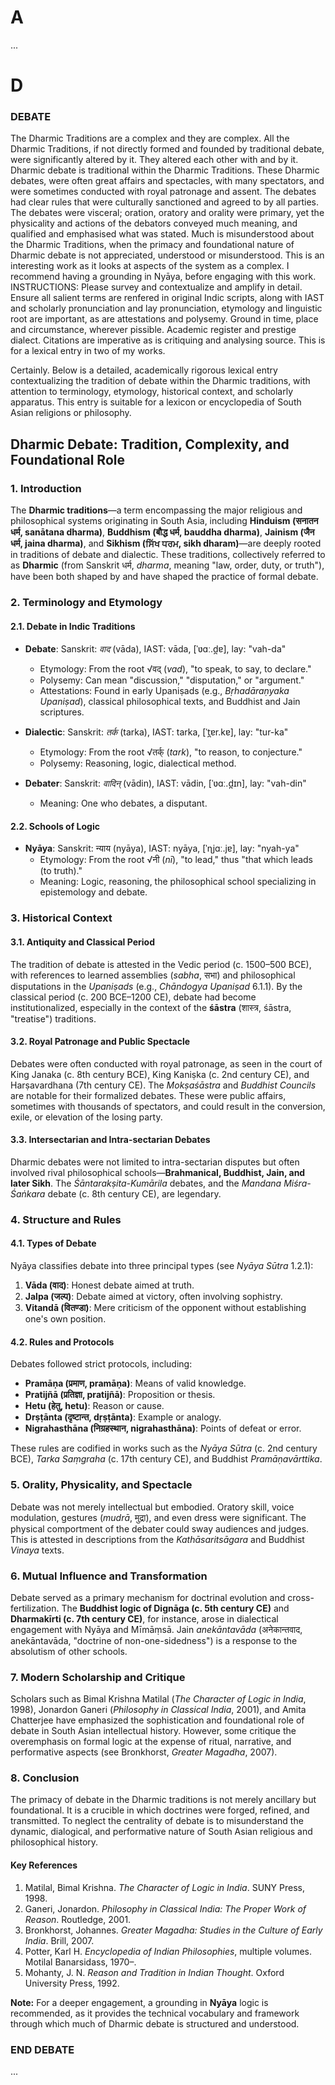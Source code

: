 # A #

...

# D #

### DEBATE ###

The Dharmic Traditions are a complex and they are complex. All the Dharmic Traditions, if not directly formed and founded by traditional debate, were significantly altered by it. They altered each other with and by it. Dharmic debate is traditional within the Dharmic Traditions. These Dharmic debates, were often great affairs and spectacles, with many spectators, and were sometimes conducted with royal patronage and assent. The debates had clear rules that were culturally sanctioned and agreed to by all parties. The debates were visceral; oration, oratory and orality were primary, yet the physicality and actions of the debators conveyed much meaning, and qualified and emphasised what was stated. Much is misunderstood about the Dharmic Traditions, when the primacy and foundational nature of Dharmic debate is not appreciated, understood or misunderstood. This is an interesting work as it looks at aspects of the system as a complex. I recommend having a grounding in Nyāya, before engaging with this work.  INSTRUCTIONS: Please survey and contextualize and amplify in detail. Ensure all salient terms are renfered in original Indic scripts, along with IAST and scholarly pronunciation and lay pronunciation, etymology and linguistic root are important, as are attestations and polysemy. Ground in time, place and circumstance, wherever pissible. Academic register and prestige dialect. Citations are imperative as is critiquing and analysing source. This is for a lexical entry in two of my works.

Certainly. Below is a detailed, academically rigorous lexical entry contextualizing the tradition of debate within the Dharmic traditions, with attention to terminology, etymology, historical context, and scholarly apparatus. This entry is suitable for a lexicon or encyclopedia of South Asian religions or philosophy.

## Dharmic Debate: Tradition, Complexity, and Foundational Role

### 1. Introduction

The **Dharmic traditions**—a term encompassing the major religious and philosophical systems originating in South Asia, including **Hinduism (सनातन धर्म, sanātana dharma)**, **Buddhism (बौद्ध धर्म, bauddha dharma)**, **Jainism (जैन धर्म, jaina dharma)**, and **Sikhism (ਸਿੱਖ ਧਰਮ, sikh dharam)**—are deeply rooted in traditions of debate and dialectic. These traditions, collectively referred to as **Dharmic** (from Sanskrit धर्म, *dharma*, meaning "law, order, duty, or truth"), have been both shaped by and have shaped the practice of formal debate.

### 2. Terminology and Etymology

#### 2.1. Debate in Indic Traditions

- **Debate**: Sanskrit: *वाद* (vāda), IAST: vāda, [ˈʋɑː.d̪ɐ], lay: "vah-da"
    - Etymology: From the root √वद् (*vad*), "to speak, to say, to declare."
    - Polysemy: Can mean "discussion," "disputation," or "argument."
    - Attestations: Found in early Upaniṣads (e.g., *Bṛhadāraṇyaka Upaniṣad*), classical philosophical texts, and Buddhist and Jain scriptures.

- **Dialectic**: Sanskrit: *तर्क* (tarka), IAST: tarka, [ˈt̪ɐr.kɐ], lay: "tur-ka"
    - Etymology: From the root √तर्क् (*tark*), "to reason, to conjecture."
    - Polysemy: Reasoning, logic, dialectical method.

- **Debater**: Sanskrit: *वादिन्* (vādin), IAST: vādin, [ˈʋɑː.d̪ɪn], lay: "vah-din"
    - Meaning: One who debates, a disputant.

#### 2.2. Schools of Logic

- **Nyāya**: Sanskrit: न्याय (nyāya), IAST: nyāya, [ˈɳjɑː.jɐ], lay: "nyah-ya"
    - Etymology: From the root √नी (*nī*), "to lead," thus "that which leads (to truth)."
    - Meaning: Logic, reasoning, the philosophical school specializing in epistemology and debate.

### 3. Historical Context

#### 3.1. Antiquity and Classical Period

The tradition of debate is attested in the Vedic period (c. 1500–500 BCE), with references to learned assemblies (*sabha*, सभा) and philosophical disputations in the *Upaniṣads* (e.g., *Chāndogya Upaniṣad* 6.1.1). By the classical period (c. 200 BCE–1200 CE), debate had become institutionalized, especially in the context of the **śāstra** (शास्त्र, śāstra, "treatise") traditions.

#### 3.2. Royal Patronage and Public Spectacle

Debates were often conducted with royal patronage, as seen in the court of King Janaka (c. 8th century BCE), King Kaniṣka (c. 2nd century CE), and Harṣavardhana (7th century CE). The *Mokṣaśāstra* and *Buddhist Councils* are notable for their formalized debates. These were public affairs, sometimes with thousands of spectators, and could result in the conversion, exile, or elevation of the losing party.

#### 3.3. Intersectarian and Intra-sectarian Debates

Dharmic debates were not limited to intra-sectarian disputes but often involved rival philosophical schools—**Brahmanical, Buddhist, Jain, and later Sikh**. The *Śāntarakṣita-Kumārila* debates, and the *Mandana Miśra-Śaṅkara* debate (c. 8th century CE), are legendary.

### 4. Structure and Rules

#### 4.1. Types of Debate

Nyāya classifies debate into three principal types (see *Nyāya Sūtra* 1.2.1):

1. **Vāda (वाद)**: Honest debate aimed at truth.
2. **Jalpa (जल्प)**: Debate aimed at victory, often involving sophistry.
3. **Vitandā (वितण्डा)**: Mere criticism of the opponent without establishing one's own position.

#### 4.2. Rules and Protocols

Debates followed strict protocols, including:

- **Pramāṇa (प्रमाण, pramāṇa)**: Means of valid knowledge.
- **Pratijñā (प्रतिज्ञा, pratijñā)**: Proposition or thesis.
- **Hetu (हेतु, hetu)**: Reason or cause.
- **Drṣṭānta (दृष्टान्त, dṛṣṭānta)**: Example or analogy.
- **Nigrahasthāna (निग्रहस्थान, nigrahasthāna)**: Points of defeat or error.

These rules are codified in works such as the *Nyāya Sūtra* (c. 2nd century BCE), *Tarka Saṃgraha* (c. 17th century CE), and Buddhist *Pramāṇavārttika*.

### 5. Orality, Physicality, and Spectacle

Debate was not merely intellectual but embodied. Oratory skill, voice modulation, gestures (*mudrā*, मुद्रा), and even dress were significant. The physical comportment of the debater could sway audiences and judges. This is attested in descriptions from the *Kathāsaritsāgara* and Buddhist *Vinaya* texts.

### 6. Mutual Influence and Transformation

Debate served as a primary mechanism for doctrinal evolution and cross-fertilization. The **Buddhist logic of Dignāga (c. 5th century CE)** and **Dharmakīrti (c. 7th century CE)**, for instance, arose in dialectical engagement with Nyāya and Mīmāṃsā. Jain *anekāntavāda* (अनेकान्तवाद, anekāntavāda, "doctrine of non-one-sidedness") is a response to the absolutism of other schools.

### 7. Modern Scholarship and Critique

Scholars such as Bimal Krishna Matilal (*The Character of Logic in India*, 1998), Jonardon Ganeri (*Philosophy in Classical India*, 2001), and Amita Chatterjee have emphasized the sophistication and foundational role of debate in South Asian intellectual history. However, some critique the overemphasis on formal logic at the expense of ritual, narrative, and performative aspects (see Bronkhorst, *Greater Magadha*, 2007).

### 8. Conclusion

The primacy of debate in the Dharmic traditions is not merely ancillary but foundational. It is a crucible in which doctrines were forged, refined, and transmitted. To neglect the centrality of debate is to misunderstand the dynamic, dialogical, and performative nature of South Asian religious and philosophical history.

#### Key References

1. Matilal, Bimal Krishna. *The Character of Logic in India*. SUNY Press, 1998.
2. Ganeri, Jonardon. *Philosophy in Classical India: The Proper Work of Reason*. Routledge, 2001.
3. Bronkhorst, Johannes. *Greater Magadha: Studies in the Culture of Early India*. Brill, 2007.
4. Potter, Karl H. *Encyclopedia of Indian Philosophies*, multiple volumes. Motilal Banarsidass, 1970–.
5. Mohanty, J. N. *Reason and Tradition in Indian Thought*. Oxford University Press, 1992.

**Note:** For a deeper engagement, a grounding in **Nyāya** logic is recommended, as it provides the technical vocabulary and framework through which much of Dharmic debate is structured and understood.

### END DEBATE ###

...
